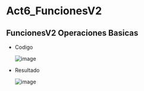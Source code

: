 # Act6_FuncionesV2

## FuncionesV2 Operaciones Basicas
- Codigo

  ![image](https://github.com/user-attachments/assets/65be3866-2203-4e80-bac5-52374d051622)
- Resultado

  ![image](https://github.com/user-attachments/assets/b63916c5-3043-48b3-a079-7be416712845)
